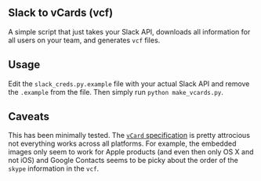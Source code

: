## Slack to vCards (vcf)

A simple script that just takes your Slack API, downloads all information for all users on your team, and generates `vcf` files.

## Usage

Edit the `slack_creds.py.example` file with your actual Slack API and remove the `.example` from the file. Then simply run `python make_vcards.py`.

## Caveats

This has been minimally tested. The [`vCard` specification](https://tools.ietf.org/html/rfc6350) is pretty attrocious not everything works across all platforms. For example, the embedded images only seem to work for Apple products (and even then only OS X and not iOS) and Google Contacts seems to be picky about the order of the `skype` information in the `vcf`. 
